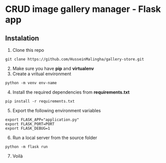 # CRUD image gallery manager - Flask app


## Instalation

1. Clone this repo
```
git clone https://github.com/HusseinMalingha/gallery-store.git
```
2. Make sure you have **pip** and **virtualenv**
3. Create a vritual environment 
```
python -m venv env-name  
```
4. Install the required dependencies from **requirements.txt**
```
pip install -r requirements.txt
```
5. Export the following environment variables
```
export FLASK_APP="application.py"
export FLASK_PORT=PORT
export FLASK_DEBUG=1
```
6. Run a local server from the source folder 
```
python -m flask run 
```
7. Voilà




